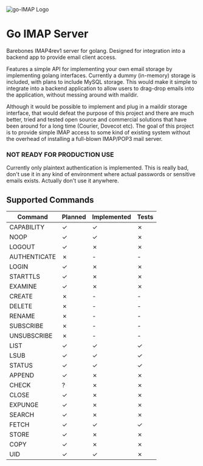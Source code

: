 ![go-IMAP Logo](https://raw.githubusercontent.com/jordwest/go-imap/master/assets/logo.png)

Go IMAP Server
==============

Barebones IMAP4rev1 server for golang. Designed for integration into a
backend app to provide email client access.

Features a simple API for implementing your own email storage by implementing
golang interfaces. Currently a dummy (in-memory) storage is included, with plans
to include MySQL storage. This would make it simple to integrate into a backend
application to allow users to drag-drop emails into the application, without
messing around with maildir.

Although it would be possible to implement and plug in a maildir storage
interface, that would defeat the purpose of this project and there are much
better, tried and tested open source and commercial solutions that have been 
around for a long time (Courier, Dovecot etc).
The goal of this project is to provide simple IMAP access to some kind of existing
system without the overhead of installing a full-blown IMAP/POP3 mail server.


### NOT READY FOR PRODUCTION USE
Currently only plaintext authentication is implemented. This is really bad,
don't use it in any kind of environment where actual passwords or sensitive
emails exists. Actually don't use it anywhere.

Supported Commands
------------------
Command       | Planned | Implemented | Tests
------------- | ------- | ----------- | -----
CAPABILITY    | ✓       | ✓           | ✗
NOOP          | ✓       | ✓           | ✗
LOGOUT        | ✓       | ✗           | ✗
AUTHENTICATE  | ✗       | -           | -
LOGIN         | ✓       | ✗           | ✗
STARTTLS      | ✓       | ✗           | ✗
EXAMINE       | ✓       | ✗           | ✗
CREATE        | ✗       | -           | -
DELETE        | ✗       | -           | -
RENAME        | ✗       | -           | -
SUBSCRIBE     | ✗       | -           | -
UNSUBSCRIBE   | ✗       | -           | -
LIST          | ✓       | ✓           | ✓
LSUB          | ✓       | ✓           | ✓
STATUS        | ✓       | ✓           | ✓
APPEND        | ✓       | ✗           | ✗
CHECK         | ?       | ✗           | ✗
CLOSE         | ✓       | ✗           | ✗
EXPUNGE       | ✓       | ✗           | ✗
SEARCH        | ✓       | ✗           | ✗
FETCH         | ✓       | ✓           | ✓
STORE         | ✓       | ✗           | ✗
COPY          | ✓       | ✗           | ✗
UID           | ✓       | ✓           | ✗
